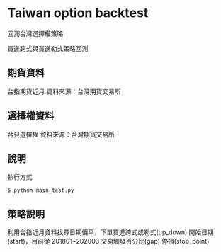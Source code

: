 # Taiwan option backtest
回測台灣選擇權策略

買進跨式與買進勒式策略回測

## 期貨資料
台指期貨近月
資料來源：台灣期貨交易所

## 選擇權資料
台只選擇權
資料來源：台灣期貨交易所

## 說明
執行方式

```
$ python main_test.py
```
## 策略說明
利用台指近月資料找尋日期價平，下單買進跨式或勒式(up_down)
開始日期(start)，目前從 201801~202003
交易觸發百分比(gap)
停損(stop_point)
